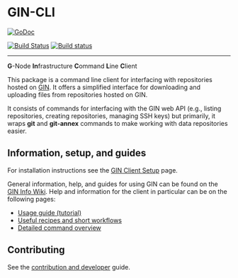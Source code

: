 # GIN-CLI

[![GoDoc](https://godoc.org/github.com/G-Node/gin-cli?status.svg)](http://godoc.org/github.com/G-Node/gin-cli)

[![Build Status](https://travis-ci.org/G-Node/gin-cli.svg?branch=master)](https://travis-ci.org/G-Node/gin-cli)
[![Build status](https://ci.appveyor.com/api/projects/status/gu9peb10f9k8ed3d/branch/master?svg=true)](https://ci.appveyor.com/project/G-Node/gin-cli/branch/master)

---

**G**-Node **In**frastructure **C**ommand **L**ine **C**lient

This package is a command line client for interfacing with repositories hosted on [GIN](https://gin.g-node.org).
It offers a simplified interface for downloading and uploading files from repositories hosted on GIN.

It consists of commands for interfacing with the GIN web API (e.g., listing repositories, creating repositories, managing SSH keys) but primarily, it wraps **git** and **git-annex** commands to make working with data repositories easier.

## Information, setup, and guides
For installation instructions see the [GIN Client Setup](https://gin.g-node.org/G-Node/Info/wiki/GinCliSetup) page.

General information, help, and guides for using GIN can be found on the [GIN Info Wiki](https://gin.g-node.org/G-Node/info/wiki).
Help and information for the client in particular can be on the following pages:
- [Usage guide (tutorial)](https://gin.g-node.org/G-Node/Info/wiki/GinUsageTutorial)
- [Useful recipes and short workflows](https://gin.g-node.org/G-Node/Info/wiki/GinCliRecipes)
- [Detailed command overview](https://gin.g-node.org/G-Node/Info/wiki/GinClientHelp)

## Contributing

See the [contribution and developer](docs/contributing.md) guide.
